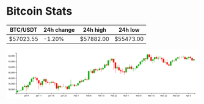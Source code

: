 # Bitcoin Stats

BTC/USDT|24h change|24h high|24h low|
|---|---|---|---|
|$57023.55|-1.20%|$57882.00|$55473.00|

<img src="./chart.svg">
